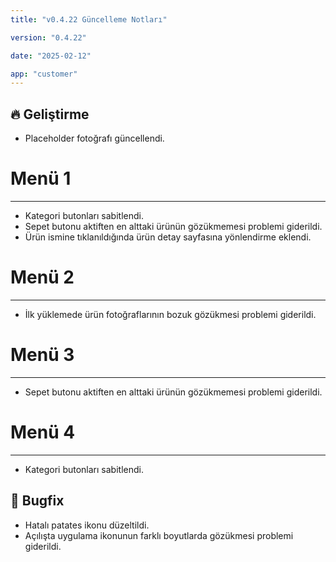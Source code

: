 ```yaml
---
title: "v0.4.22 Güncelleme Notları"

version: "0.4.22"

date: "2025-02-12"

app: "customer"
---
```

## 🔥 Geliştirme
- Placeholder fotoğrafı güncellendi.

# Menü 1
---
- Kategori butonları sabitlendi.
- Sepet butonu aktiften en alttaki ürünün gözükmemesi problemi giderildi.
- Ürün ismine tıklanıldığında ürün detay sayfasına yönlendirme eklendi.

# Menü 2
---
- İlk yüklemede ürün fotoğraflarının bozuk gözükmesi problemi giderildi.

# Menü 3
---
- Sepet butonu aktiften en alttaki ürünün gözükmemesi problemi giderildi.

# Menü 4
---
- Kategori butonları sabitlendi.


## 🐛 Bugfix
- Hatalı patates ikonu düzeltildi.
- Açılışta uygulama ikonunun farklı boyutlarda gözükmesi problemi giderildi.